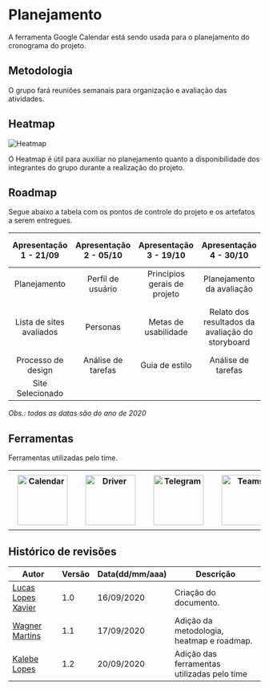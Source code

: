 # Planejamento

A ferramenta Google Calendar está sendo usada para o planejamento do cronograma do projeto.

## Metodologia
O grupo fará reuniões semanais para organização e avaliação das atividades.

## Heatmap
![Heatmap](https://user-images.githubusercontent.com/47457792/93472795-8dd7c880-f8cb-11ea-8f0c-204ff5266eeb.png)

O Heatmap é útil para auxiliar no planejamento quanto a disponibilidade dos integrantes do grupo durante a realização do projeto.


## Roadmap
Segue abaixo a tabela com os pontos de controle do projeto e os artefatos a serem entregues.

| Apresentação 1 - 21/09      | Apresentação 2 - 05/10 | Apresentação 3 - 19/10       | Apresentação 4 - 30/10                           | Apresentação 5 - 13/11                           | Apresentação 6 - 22/11                                             | Entrega final - 01/12
| :-------------------------: | :--------------------: | :--------------------------: | :----------------------------------------------: | :----------------------------------------------: | :----------------------------------------------------------------: | :---------------------:
| Planejamento                | Perfil de usuário      | Principios gerais de projeto | Planejamento da avaliação                        | Planejamento da avaliação                        | Planejamento da avaliação                                          |
| Lista de sites avaliados    | Personas               | Metas de usabilidade         | Relato dos resultados da avaliação do storyboard | Relato dos resultados da avaliação do Storyboard | Relato dos resultados da avaliação do protótipo de alta fidelidade |
| Processo de design          | Análise de tarefas     | Guia de estilo               | Análise de tarefas                               | Protótipo de papel                               |                                                                    |               
| Site Selecionado            |                        |                              |                                                  |                                                  |                                                                    |

_Obs.: todas as datas são do ano de 2020_

## Ferramentas

Ferramentas utilizadas pelo time.

<table>
    <tr>
        <th><img src="https://user-images.githubusercontent.com/44823367/92600965-98b6ab80-f282-11ea-9b23-9be7a2e48a70.png" alt="Calendar" width="100"                        hspace="10">
        </th>
        <th><img src="https://user-images.githubusercontent.com/44823367/92601222-edf2bd00-f282-11ea-939c-2dd7436fa5ff.png" alt="Driver" width="100"                        hspace="10">
        </th>
        <th><img src="https://user-images.githubusercontent.com/44823367/92601308-08c53180-f283-11ea-9c8b-6fc448b5efe6.png" alt="Telegram" width="100"                      hspace="10">
        </th>
        <th><img src="https://user-images.githubusercontent.com/44823367/92601366-1975a780-f283-11ea-843b-7d42951a7ee4.png" alt="Teams" width="100"                         hspace="10">
        </th>
        <th><img src="https://user-images.githubusercontent.com/44823367/92601872-b7697200-f283-11ea-8095-39b1ae65ce0a.png" alt="Zenhub" width="100"                       hspace="10">
        </th>
        <th><img src="https://user-images.githubusercontent.com/44823367/92601471-3a3dfd00-f283-11ea-97a1-941c8245ae14.png" alt="Git" width="110" hspace="10">              </th>
    </tr>
</table> 

## **Histórico de revisões**
Autor | Versão | Data(dd/mm/aaa) | Descrição 
---- | ----------- | ------ | ---------
[Lucas Lopes Xavier](https://github.com/lucaslop) | 1.0 | 16/09/2020 | Criação do documento.
[Wagner Martins](https://github.com/wagnermc506)  | 1.1 | 17/09/2020 | Adição da metodologia, heatmap e roadmap.
[Kalebe Lopes](https://github.com/KalebeLopes)    | 1.2 | 20/09/2020 | Adição das ferramentas utilizadas pelo time
